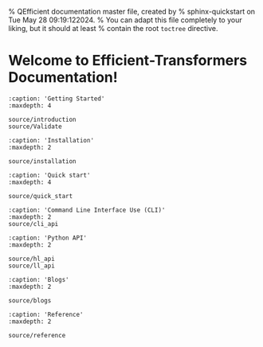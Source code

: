 % QEfficient documentation master file, created by
% sphinx-quickstart on Tue May 28 09:19:122024.
% You can adapt this file completely to your liking, but it should at least
% contain the root `toctree` directive.

Welcome to Efficient-Transformers Documentation!
========================================

  
<!-- ```{include} ../README.md
   :relative-images: 
```   -->
 

```{toctree}
:caption: 'Getting Started'
:maxdepth: 4
 
source/introduction
source/Validate
```


```{toctree}
:caption: 'Installation'
:maxdepth: 2

source/installation
```


```{toctree}
:caption: 'Quick start'
:maxdepth: 4

source/quick_start
```

```{toctree}
:caption: 'Command Line Interface Use (CLI)'
:maxdepth: 2
source/cli_api
```

 
```{toctree}
:caption: 'Python API'
:maxdepth: 2

source/hl_api
source/ll_api

```
 
```{toctree}
:caption: 'Blogs'
:maxdepth: 2

source/blogs

```

```{toctree}
:caption: 'Reference'
:maxdepth: 2

source/reference

```
